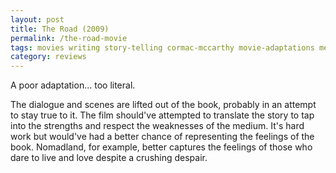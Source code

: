 ```yaml
---
layout: post
title: The Road (2009)
permalink: /the-road-movie
tags: movies writing story-telling cormac-mccarthy movie-adaptations mediums
category: reviews
---
```


A poor adaptation... too literal.
<!--more-->
The dialogue and scenes are lifted out of the book, probably in an attempt to stay true to it.
The film should've attempted to translate the story to tap into the strengths and respect the weaknesses of the medium.
It's hard work but would've had a better chance of representing the feelings of the book.
Nomadland, for example, better captures the feelings of those who dare to live and love despite a crushing despair.